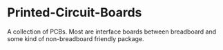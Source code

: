 # Printed-Circuit-Boards
A collection of PCBs. Most are interface boards between breadboard and some kind of non-breadboard friendly package.
